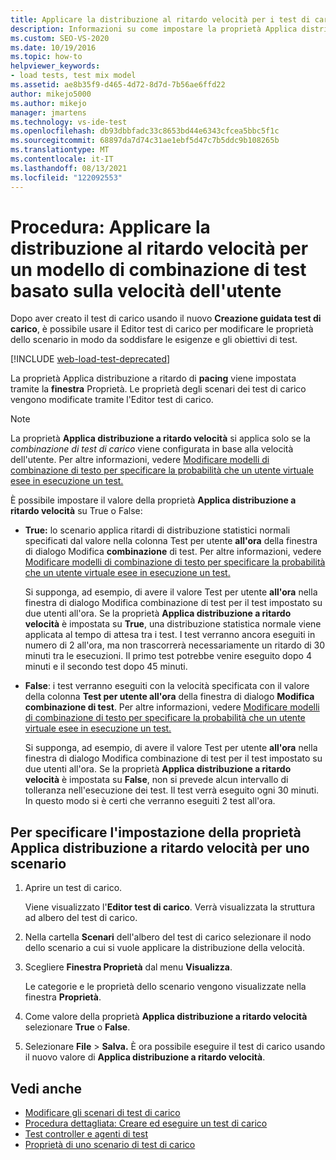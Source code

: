 ```yaml
---
title: Applicare la distribuzione al ritardo velocità per i test di carico
description: Informazioni su come impostare la proprietà Applica distribuzione a ritardo di pacing per un test di carico usando il Finestra Proprietà.
ms.custom: SEO-VS-2020
ms.date: 10/19/2016
ms.topic: how-to
helpviewer_keywords:
- load tests, test mix model
ms.assetid: ae8b35f9-d465-4d72-8d7d-7b56ae6ffd22
author: mikejo5000
ms.author: mikejo
manager: jmartens
ms.technology: vs-ide-test
ms.openlocfilehash: db93dbbfadc33c8653bd44e6343cfcea5bbc5f1c
ms.sourcegitcommit: 68897da7d74c31ae1ebf5d47c7b5ddc9b108265b
ms.translationtype: MT
ms.contentlocale: it-IT
ms.lasthandoff: 08/13/2021
ms.locfileid: "122092553"
---
```

# <a name="how-to-apply-distribution-to-pacing-delay-for-a-user-pace-test-mix-model"></a>Procedura: Applicare la distribuzione al ritardo velocità per un modello di combinazione di test basato sulla velocità dell'utente

Dopo aver creato il test di carico usando il nuovo **Creazione guidata test di carico**, è possibile usare il Editor test di carico per modificare le proprietà dello scenario in modo da soddisfare le esigenze e gli obiettivi di test.

[!INCLUDE [web-load-test-deprecated](includes/web-load-test-deprecated.md)]

La proprietà Applica distribuzione a ritardo di **pacing** viene impostata tramite la **finestra** Proprietà. Le proprietà degli scenari dei test di carico vengono modificate tramite l'Editor test di carico.

> [!NOTE]
> La proprietà **Applica distribuzione a ritardo velocità** si applica solo se la *combinazione di test di carico* viene configurata in base alla velocità dell'utente. Per altre informazioni, vedere [Modificare modelli di combinazione di testo per specificare la probabilità che un utente virtuale esee in esecuzione un test.](../test/edit-test-mix-models-to-specify-the-probability-of-a-virtual-user-running-a-test.md)

È possibile impostare il valore della proprietà **Applica distribuzione a ritardo velocità** su True o False:

- **True:** lo scenario applica ritardi di distribuzione statistici normali specificati dal valore nella colonna Test per utente **all'ora** della finestra di dialogo Modifica **combinazione** di test. Per altre informazioni, vedere [Modificare modelli di combinazione di testo per specificare la probabilità che un utente virtuale esee in esecuzione un test.](../test/edit-test-mix-models-to-specify-the-probability-of-a-virtual-user-running-a-test.md)

     Si supponga, ad esempio, di avere il  valore Test per utente **all'ora** nella finestra di dialogo Modifica combinazione di test per il test impostato su due utenti all'ora. Se la proprietà **Applica distribuzione a ritardo velocità** è impostata su **True**, una distribuzione statistica normale viene applicata al tempo di attesa tra i test. I test verranno ancora eseguiti in numero di 2 all'ora, ma non trascorrerà necessariamente un ritardo di 30 minuti tra le esecuzioni. Il primo test potrebbe venire eseguito dopo 4 minuti e il secondo test dopo 45 minuti.

- **False**: i test verranno eseguiti con la velocità specificata con il valore della colonna **Test per utente all'ora** della finestra di dialogo **Modifica combinazione di test**. Per altre informazioni, vedere [Modificare modelli di combinazione di testo per specificare la probabilità che un utente virtuale esee in esecuzione un test.](../test/edit-test-mix-models-to-specify-the-probability-of-a-virtual-user-running-a-test.md)

     Si supponga, ad esempio, di avere il  valore Test per utente **all'ora** nella finestra di dialogo Modifica combinazione di test per il test impostato su due utenti all'ora. Se la proprietà **Applica distribuzione a ritardo velocità** è impostata su **False**, non si prevede alcun intervallo di tolleranza nell'esecuzione dei test. Il test verrà eseguito ogni 30 minuti. In questo modo si è certi che verranno eseguiti 2 test all'ora.

## <a name="to-specify-the-apply-distribution-to-pacing-delay-property-setting-for-a-scenario"></a>Per specificare l'impostazione della proprietà Applica distribuzione a ritardo velocità per uno scenario

1. Aprire un test di carico.

   Viene visualizzato l'**Editor test di carico**. Verrà visualizzata la struttura ad albero del test di carico.

2. Nella cartella **Scenari** dell'albero del test di carico selezionare il nodo dello scenario a cui si vuole applicare la distribuzione della velocità.

3. Scegliere **Finestra Proprietà** dal menu **Visualizza**.

   Le categorie e le proprietà dello scenario vengono visualizzate nella finestra **Proprietà**.

4. Come valore della proprietà **Applica distribuzione a ritardo velocità** selezionare **True** o **False**.

5. Selezionare **File**  >  **Salva.** È ora possibile eseguire il test di carico usando il nuovo valore di **Applica distribuzione a ritardo velocità**.

## <a name="see-also"></a>Vedi anche

- [Modificare gli scenari di test di carico](../test/edit-load-test-scenarios.md)
- [Procedura dettagliata: Creare ed eseguire un test di carico](../test/walkthrough-create-and-run-a-load-test.md)
- [Test controller e agenti di test](configure-test-agents-and-controllers-for-load-tests.md)
- [Proprietà di uno scenario di test di carico](../test/load-test-scenario-properties.md)
